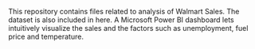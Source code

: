 This repository contains files related to analysis of Walmart Sales. The dataset is also included in here. A Microsoft Power BI dashboard lets intuitively visualize the sales and the factors such as unemployment, fuel price and temperature.
